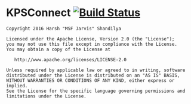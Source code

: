 # KPSConnect [![Build Status](https://travis-ci.com/MSF-Jarvis/KPSConnect.svg?token=dnVikpBRSKRrjegDxFgm&branch=master-new)](https://travis-ci.com/MSF-Jarvis/KPSConnect)

```
Copyright 2016 Harsh "MSF Jarvis" Shandilya

Licensed under the Apache License, Version 2.0 (the "License");
you may not use this file except in compliance with the License.
You may obtain a copy of the License at

   http://www.apache.org/licenses/LICENSE-2.0

Unless required by applicable law or agreed to in writing, software
distributed under the License is distributed on an "AS IS" BASIS,
WITHOUT WARRANTIES OR CONDITIONS OF ANY KIND, either express or implied.
See the License for the specific language governing permissions and
limitations under the License.
```